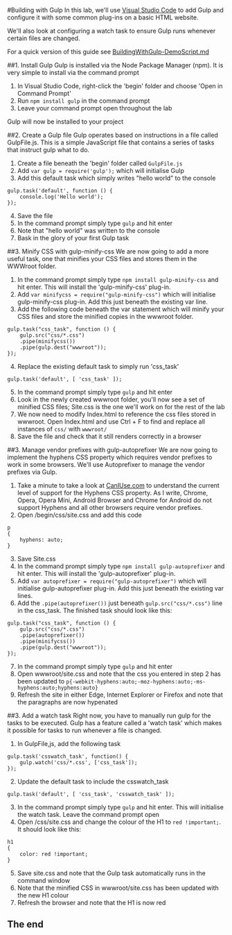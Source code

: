 #Building with Gulp
In this lab, we'll use [Visual Studio Code](https://code.visualstudio.com/) to add Gulp and configure it with some common plug-ins on a basic HTML website.

We'll also look at configuring a watch task to ensure Gulp runs whenever certain files are changed.

For a quick version of this guide see [BuildingWithGulp-DemoScript.md](BuildingWithGulp-DemoScript.md) 

##1. Install Gulp
Gulp is installed via the Node Package Manager (npm). It is very simple to install via the command prompt

1. In Visual Studio Code, right-click the 'begin' folder and choose 'Open in Command Prompt'
1. Run `npm install gulp` in the command prompt
1. Leave your command prompt open throughout the lab

Gulp will now be installed to your project

##2. Create a Gulp file
Gulp operates based on instructions in a file called GulpFile.js. This is a simple JavaScript file that contains a series of tasks that instruct gulp what to do.

1. Create a file beneath the 'begin' folder called `GulpFile.js`
2. Add `var gulp = require('gulp');` which will initialise Gulp
3. Add this default task which simply writes "hello world" to the console
```
gulp.task('default', function () {
	console.log('Hello world');
});
```
4. Save the file
5. In the command prompt simply type `gulp` and hit enter
6. Note that "hello world" was written to the console
7. Bask in the glory of your first Gulp task

##3. Minify CSS with gulp-minify-css
We are now going to add a more useful task, one that minifies your CSS files and stores them in the WWWroot folder.

1. In the command prompt simply type `npm install gulp-minify-css` and hit enter. This will install the 'gulp-minify-css' plug-in.
2. Add `var minifycss = require("gulp-minify-css")` which will initialise gulp-minify-css plug-in. Add this just beneath the existing var line.
3. Add the following code beneath the var statement which will minify your CSS files and store the minified copies in the wwwroot folder.
```
gulp.task("css_task", function () {
	gulp.src("css/*.css")
	.pipe(minifycss())
	.pipe(gulp.dest("wwwroot"));
});
```
4. Replace the existing default task to simply run 'css_task'
```
gulp.task('default', [ 'css_task' ]);
```
5. In the command prompt simply type `gulp` and hit enter
6. Look in the newly created wwwroot folder, you'll now see a set of minified CSS files; Site.css is the one we'll work on for the rest of the lab
7. We now need to modify Index.html to reference the css files stored in wwwroot. Open Index.html and use Ctrl + F to find and replace all instances of `css/` with `wwwroot/`
8. Save the file and check that it still renders correctly in a browser

##3. Manage vendor prefixes with gulp-autoprefixer
We are now going to implement the hyphens CSS property which requires vendor prefixes to work in some browsers. We'll use Autoprefixer to manage the vendor prefixes via Gulp.

1. Take a minute to take a look at [CanIUse.com](http://caniuse.com/#search=hyphens) to understand the current level of support for the Hyphens CSS property. As I write, Chrome, Opera, Opera Mini, Android Browser and Chrome for Android do not support Hyphens and all other browsers require vendor prefixes.
2. Open /begin/css/site.css and add this code
```
p
{
	hyphens: auto;
}
```
3. Save Site.css
4. In the command prompt simply type `npm install gulp-autoprefixer` and hit enter. This will install the 'gulp-autoprefixer' plug-in.
5. Add `var autoprefixer = require("gulp-autoprefixer")` which will initialise gulp-autoprefixer plug-in. Add this just beneath the existing var lines.
6. Add the `.pipe(autoprefixer())` just beneath `gulp.src("css/*.css")` line in the css_task. The finished task should look like this:
```
gulp.task("css_task", function () {
	gulp.src("css/*.css")
	.pipe(autoprefixer())
	.pipe(minifycss())
	.pipe(gulp.dest("wwwroot"));
});
```
7. In the command prompt simply type `gulp` and hit enter
8. Open wwwroot/site.css and note that the css you entered in step 2 has been updated to `p{-webkit-hyphens:auto;-moz-hyphens:auto;-ms-hyphens:auto;hyphens:auto}`
9. Refresh the site in either Edge, Internet Explorer or Firefox and note that the paragraphs are now hypenated

##3. Add a watch task
Right now, you have to manually run gulp for the tasks to be executed. Gulp has a feature called a 'watch task' which makes it possible for tasks to run whenever a file is changed.

1. In GulpFile,js, add the following task
```
gulp.task('csswatch_task', function() {
	gulp.watch('css/*.css', ['css_task']);
});
```
2. Update the default task to include the csswatch_task
```
gulp.task('default', [ 'css_task', 'csswatch_task' ]);
```
3. In the command prompt simply type `gulp` and hit enter. This will initialise the watch task. Leave the command prompt open
4. Open /css/site.css and change the colour of the H1 to `red !important;`. It should look like this:
```
h1
{
    color: red !important;
}
```
5. Save site.css and note that the Gulp task automatically runs in the command window
6. Note that the minified CSS in wwwroot/site.css has been updated with the new H1 colour
7. Refresh the browser and note that the H1 is now red

## The end